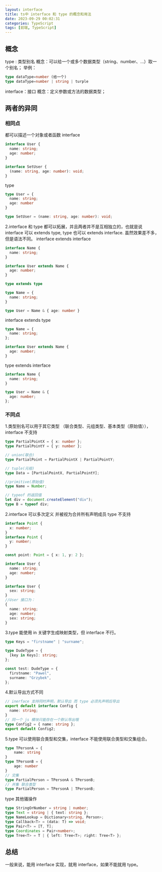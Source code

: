 ```yaml
---
layout: interface
title: ts中 interface 和 type 的概念和用法
date: 2023-09-29 00:02:31
categories: TypeScript
tags: [前端, TypeScript]
---
```

## 概念
type : 类型别名
概念：可以给一个或多个数据类型（string、number、…）取一个别名；
举例：
```typescript
type dataType=number (给一个)
type dataType=number | string | turple
```
interface：接口
概念：定义参数或方法的数据类型；
## 两者的异同
### 相同点
都可以描述一个对象或者函数
interface
```typescript
interface User {
  name: string;
  age: number;
}

interface SetUser {
  (name: string, age: number): void;
}
```
type
```typescript
type User = {
  name: string;
  age: number
}

type SetUser = (name: string, age: number): void;
```
2.interface 和 type 都可以拓展，并且两者并不是互相独立的，也就是说 interface 可以 extends type, type 也可以 extends interface. 虽然效果差不多，但是语法不同。
interface extends interface
```typescript
interface Name {
  name: string;
}

interface User extends Name {
  age: number;
}

type extends type

type Name = {
  name: string;
}

type User = Name & { age: number }
```
interface extends type
```typescript
type Name = {
  name: string;
};

interface User extends Name {
  age: number;
}
```
type extends interface
```typescript
interface Name {
  name: string;
}

type User = Name & {
  age: number;
};
```
### 不同点
1.类型别名可以用于其它类型 （联合类型、元组类型、基本类型（原始值）），interface 不支持
```typescript
type PartialPointX = { x: number };
type PartialPointY = { y: number };

// union(联合)
type PartialPoint = PartialPointX | PartialPointY;

// tuple(元祖)
type Data = [PartialPointX, PartialPointY];

//primitive(原始值)
type Name = Number;

// typeof 的返回值
let div = document.createElement("div");
type B = typeof div;
```
2.interface 可以多次定义 并被视为合并所有声明成员 type 不支持
```typescript
interface Point {
  x: number;
}
interface Point {
  y: number;
}

const point: Point = { x: 1, y: 2 };

interface User {
  name: string;
  age: number;
}

interface User {
  sex: string;
}
//User 接口为：
{
  name: string;
  age: number;
  sex: string;
}
```
3.type 能使用 in 关键字生成映射类型，但 interface 不行。
```typescript
type Keys = "firstname" | "surname";

type DudeType = {
  [key in Keys]: string;
};

const test: DudeType = {
  firstname: "Pawel",
  surname: "Grzybek",
};
```
4.默认导出方式不同
```typescript
// inerface 支持同时声明，默认导出 而 type 必须先声明后导出
export default interface Config {
  name: string;
}
// 同一个 js 模块只能存在一个默认导出哦
type Config2 = { name: string };
export default Config2;
```
5.type 可以使用联合类型和交集，interface 不能使用联合类型和交集组合。
```typescript
type TPersonA = {
    name: string
}
type TPersonB = {
    age: number
}
// 交集
type PartialPerson = TPersonA & TPersonB;
// 并集 联合类型
type PartialPerson = TPersonA | TPersonB;
```
type 其他骚操作
```typescript
type StringOrNumber = string | number;
type Text = string | { text: string };
type NameLookup = Dictionary<string, Person>;
type Callback<T> = (data: T) => void;
type Pair<T> = [T, T];
type Coordinates = Pair<number>;
type Tree<T> = T | { left: Tree<T>; right: Tree<T> };
```
## 总结
一般来说，能用 interface 实现，就用 interface，如果不能就用 type。

